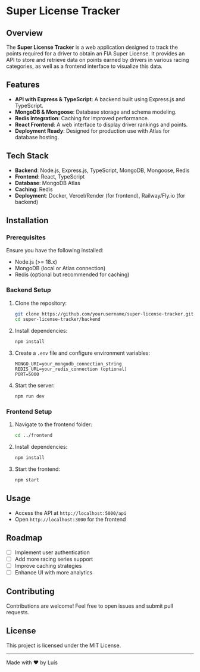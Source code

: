 # Super License Tracker

## Overview
The **Super License Tracker** is a web application designed to track the points required for a driver to obtain an FIA Super License. It provides an API to store and retrieve data on points earned by drivers in various racing categories, as well as a frontend interface to visualize this data.

## Features
- **API with Express & TypeScript**: A backend built using Express.js and TypeScript.
- **MongoDB & Mongoose**: Database storage and schema modeling.
- **Redis Integration**: Caching for improved performance.
- **React Frontend**: A web interface to display driver rankings and points.
- **Deployment Ready**: Designed for production use with Atlas for database hosting.

## Tech Stack
- **Backend**: Node.js, Express.js, TypeScript, MongoDB, Mongoose, Redis
- **Frontend**: React, TypeScript
- **Database**: MongoDB Atlas
- **Caching**: Redis
- **Deployment**: Docker, Vercel/Render (for frontend), Railway/Fly.io (for backend)

## Installation
### Prerequisites
Ensure you have the following installed:
- Node.js (>= 18.x)
- MongoDB (local or Atlas connection)
- Redis (optional but recommended for caching)

### Backend Setup
1. Clone the repository:
   ```bash
   git clone https://github.com/yourusername/super-license-tracker.git
   cd super-license-tracker/backend
   ```
2. Install dependencies:
   ```bash
   npm install
   ```
3. Create a `.env` file and configure environment variables:
   ```env
   MONGO_URI=your_mongodb_connection_string
   REDIS_URL=your_redis_connection (optional)
   PORT=5000
   ```
4. Start the server:
   ```bash
   npm run dev
   ```

### Frontend Setup
1. Navigate to the frontend folder:
   ```bash
   cd ../frontend
   ```
2. Install dependencies:
   ```bash
   npm install
   ```
3. Start the frontend:
   ```bash
   npm start
   ```

## Usage
- Access the API at `http://localhost:5000/api`
- Open `http://localhost:3000` for the frontend

## Roadmap
- [ ] Implement user authentication
- [ ] Add more racing series support
- [ ] Improve caching strategies
- [ ] Enhance UI with more analytics

## Contributing
Contributions are welcome! Feel free to open issues and submit pull requests.

## License
This project is licensed under the MIT License.

---
Made with ❤️ by Luís

